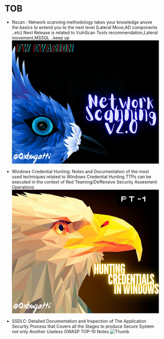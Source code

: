 # TOB
- Nscan :
Network scanning methodology takes your knowledge anove the basics to extend you to the next level (Lateral Move,AD components 
..etc)
Next Release is related to VulnScan Tools recommendation,Lateral movement,MSSQL ..keep up
![Thumb](Thumbs/Thumb-NScan.png)

- Windows Credential Hunting:
Notes and Documentation  of the most used techniques related to Windows Credential Hunting TTPs can be executed in the context of 
Red Teaming/Deffensive Security Assesment Operations   
![Thumb](Thumbs/Thumb-WindowsCreds.png)

- SSDLC:
Detailed  Documentation and Inspection of  The Application Security Process that Covers all the Stages to produce 
Secure System not only Another Useless OWASP TOP-10 Notes 
![Thumb](Thumbs/SSDLC.png)
